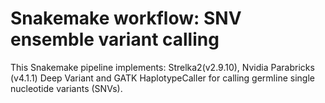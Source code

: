 # Snakemake workflow: SNV ensemble variant calling 

This Snakemake pipeline implements: Strelka2(v2.9.10), Nvidia Parabricks (v4.1.1) Deep Variant and GATK HaplotypeCaller
for calling germline single nucleotide variants (SNVs).
